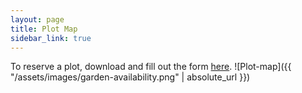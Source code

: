 ```yaml
---
layout: page
title: Plot Map
sidebar_link: true
---
```


To reserve a plot, download and fill out the form <a href="{{site.baseurl}}/assets/BCGardenRegistrationForm_2018.pdf" download>here</a>.
![Plot-map]({{ "/assets/images/garden-availability.png" | absolute_url }})
